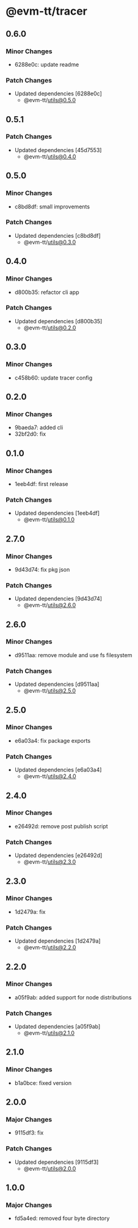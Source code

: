 # @evm-tt/tracer

## 0.6.0

### Minor Changes

- 6288e0c: update readme

### Patch Changes

- Updated dependencies [6288e0c]
  - @evm-tt/utils@0.5.0

## 0.5.1

### Patch Changes

- Updated dependencies [45d7553]
  - @evm-tt/utils@0.4.0

## 0.5.0

### Minor Changes

- c8bd8df: small improvements

### Patch Changes

- Updated dependencies [c8bd8df]
  - @evm-tt/utils@0.3.0

## 0.4.0

### Minor Changes

- d800b35: refactor cli app

### Patch Changes

- Updated dependencies [d800b35]
  - @evm-tt/utils@0.2.0

## 0.3.0

### Minor Changes

- c458b60: update tracer config

## 0.2.0

### Minor Changes

- 9baeda7: added cli
- 32bf2d0: fix

## 0.1.0

### Minor Changes

- 1eeb4df: first release

### Patch Changes

- Updated dependencies [1eeb4df]
  - @evm-tt/utils@0.1.0

## 2.7.0

### Minor Changes

- 9d43d74: fix pkg json

### Patch Changes

- Updated dependencies [9d43d74]
  - @evm-tt/utils@2.6.0

## 2.6.0

### Minor Changes

- d9511aa: remove module and use fs filesystem

### Patch Changes

- Updated dependencies [d9511aa]
  - @evm-tt/utils@2.5.0

## 2.5.0

### Minor Changes

- e6a03a4: fix package exports

### Patch Changes

- Updated dependencies [e6a03a4]
  - @evm-tt/utils@2.4.0

## 2.4.0

### Minor Changes

- e26492d: remove post publish script

### Patch Changes

- Updated dependencies [e26492d]
  - @evm-tt/utils@2.3.0

## 2.3.0

### Minor Changes

- 1d2479a: fix

### Patch Changes

- Updated dependencies [1d2479a]
  - @evm-tt/utils@2.2.0

## 2.2.0

### Minor Changes

- a05f9ab: added support for node distributions

### Patch Changes

- Updated dependencies [a05f9ab]
  - @evm-tt/utils@2.1.0

## 2.1.0

### Minor Changes

- b1a0bce: fixed version

## 2.0.0

### Major Changes

- 9115df3: fix

### Patch Changes

- Updated dependencies [9115df3]
  - @evm-tt/utils@2.0.0

## 1.0.0

### Major Changes

- fd5a4ed: removed four byte directory
